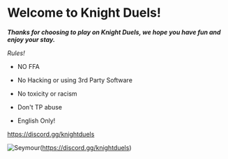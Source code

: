 # **Welcome to Knight Duels!**

***Thanks for choosing to play on Knight Duels, we hope you have fun and enjoy your stay.***

*Rules!*

- NO FFA

- No Hacking or using 3rd Party Software

- No toxicity or racism

- Don't TP abuse

- English Only!           

https://discord.gg/knightduels

![Seymour](https://cdn.discordapp.com/attachments/912886635438420021/1115304502178889788/Screenshot_342.png)(https://discord.gg/knightduels)
